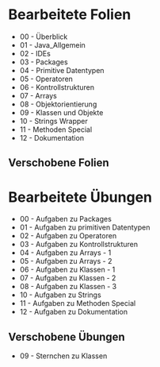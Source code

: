 # Bearbeitete Folien
* 00 - Überblick
* 01 - Java_Allgemein
* 02 - IDEs
* 03 - Packages
* 04 - Primitive Datentypen
* 05 - Operatoren
* 06 - Kontrollstrukturen
* 07 - Arrays
* 08 - Objektorientierung
* 09 - Klassen und Objekte
* 10 - Strings Wrapper
* 11 - Methoden Special
* 12 - Dokumentation

Verschobene Folien
-

# Bearbeitete Übungen
* 00 - Aufgaben zu Packages
* 01 - Aufgaben zu primitiven Datentypen
* 02 - Aufgaben zu Operatoren
* 03 - Aufgaben zu Kontrollstrukturen
* 04 - Aufgaben zu Arrays - 1
* 05 - Aufgaben zu Arrays - 2
* 06 - Aufgaben zu Klassen - 1
* 07 - Aufgaben zu Klassen - 2
* 08 - Aufgaben zu Klassen - 3
* 10 - Aufgaben zu Strings
* 11 - Aufgaben zu Methoden Special
* 12 - Aufgaben zu Dokumentation

Verschobene Übungen
-
* 09 - Sternchen zu Klassen